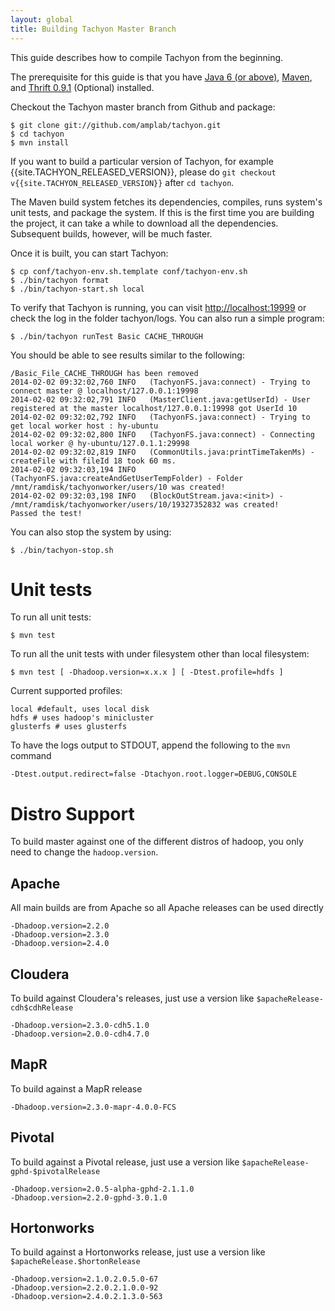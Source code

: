 ```yaml
---
layout: global
title: Building Tachyon Master Branch
---
```


This guide describes how to compile Tachyon from the beginning.

The prerequisite for this guide is that you have [Java 6 (or above)](Java-Setup.html),
[Maven](Maven.html), and [Thrift 0.9.1](Thrift.html) (Optional) installed.

Checkout the Tachyon master branch from Github and package:

    $ git clone git://github.com/amplab/tachyon.git
    $ cd tachyon
    $ mvn install

If you want to build a particular version of Tachyon, for example {{site.TACHYON_RELEASED_VERSION}},
please do `git checkout v{{site.TACHYON_RELEASED_VERSION}}` after `cd tachyon`.

The Maven build system fetches its dependencies, compiles, runs system's unit tests, and package the
system. If this is the first time you are building the project, it can take a while to download all
the dependencies. Subsequent builds, however, will be much faster.

Once it is built, you can start Tachyon:

    $ cp conf/tachyon-env.sh.template conf/tachyon-env.sh
    $ ./bin/tachyon format
    $ ./bin/tachyon-start.sh local

To verify that Tachyon is running, you can visit [http://localhost:19999](http://localhost:19999) or
check the log in the folder tachyon/logs. You can also run a simple program:

    $ ./bin/tachyon runTest Basic CACHE_THROUGH

You should be able to see results similar to the following:

    /Basic_File_CACHE_THROUGH has been removed
    2014-02-02 09:32:02,760 INFO   (TachyonFS.java:connect) - Trying to connect master @ localhost/127.0.0.1:19998
    2014-02-02 09:32:02,791 INFO   (MasterClient.java:getUserId) - User registered at the master localhost/127.0.0.1:19998 got UserId 10
    2014-02-02 09:32:02,792 INFO   (TachyonFS.java:connect) - Trying to get local worker host : hy-ubuntu
    2014-02-02 09:32:02,800 INFO   (TachyonFS.java:connect) - Connecting local worker @ hy-ubuntu/127.0.1.1:29998
    2014-02-02 09:32:02,819 INFO   (CommonUtils.java:printTimeTakenMs) - createFile with fileId 18 took 60 ms.
    2014-02-02 09:32:03,194 INFO   (TachyonFS.java:createAndGetUserTempFolder) - Folder /mnt/ramdisk/tachyonworker/users/10 was created!
    2014-02-02 09:32:03,198 INFO   (BlockOutStream.java:<init>) - /mnt/ramdisk/tachyonworker/users/10/19327352832 was created!
    Passed the test!

You can also stop the system by using:

    $ ./bin/tachyon-stop.sh

# Unit tests

To run all unit tests:

    $ mvn test

To run all the unit tests with under filesystem other than local filesystem:

    $ mvn test [ -Dhadoop.version=x.x.x ] [ -Dtest.profile=hdfs ]

Current supported profiles:

    local #default, uses local disk
    hdfs # uses hadoop's minicluster
    glusterfs # uses glusterfs

To have the logs output to STDOUT, append the following to the `mvn` command

    -Dtest.output.redirect=false -Dtachyon.root.logger=DEBUG,CONSOLE

# Distro Support

To build master against one of the different distros of hadoop, you only need to change the `hadoop.version`.

## Apache

All main builds are from Apache so all Apache releases can be used directly

    -Dhadoop.version=2.2.0
    -Dhadoop.version=2.3.0
    -Dhadoop.version=2.4.0

## Cloudera

To build against Cloudera's releases, just use a version like `$apacheRelease-cdh$cdhRelease`

    -Dhadoop.version=2.3.0-cdh5.1.0
    -Dhadoop.version=2.0.0-cdh4.7.0

## MapR

To build against a MapR release

    -Dhadoop.version=2.3.0-mapr-4.0.0-FCS

## Pivotal

To build against a Pivotal release, just use a version like `$apacheRelease-gphd-$pivotalRelease`

    -Dhadoop.version=2.0.5-alpha-gphd-2.1.1.0
    -Dhadoop.version=2.2.0-gphd-3.0.1.0

## Hortonworks

To build against a Hortonworks release, just use a version like `$apacheRelease.$hortonRelease`

    -Dhadoop.version=2.1.0.2.0.5.0-67
    -Dhadoop.version=2.2.0.2.1.0.0-92
    -Dhadoop.version=2.4.0.2.1.3.0-563
